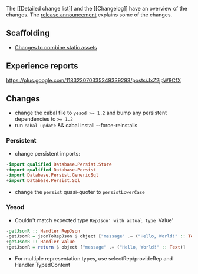 The [[Detailed change list]] and the [[Changelog]] have an overview of the changes.
The [release announcement](http://www.yesodweb.com/blog/2013/05/yesod-1-2-released) explains some of the changes.

## Scaffolding

* [Changes to combine static assets](https://github.com/yesodweb/yesod-scaffold/commit/fe2e2a0eed1f0cb2cc4b09b144df0a08f66e294a)

## Experience reports

https://plus.google.com/118323070335349339293/posts/JxZ2jpW8CfX

## Changes

* change the cabal file to `yesod >= 1.2` and bump any persistent dependencies to `>= 1.2`
* run `cabal update` && cabal install --force-reinstalls

### Persistent

* change persistent imports:

``` haskell
-import qualified Database.Persist.Store
+import qualified Database.Persist
-import Database.Persist.GenericSql
+import Database.Persist.Sql
```

* change the `persist` quasi-quoter to `persistLowerCase`

### Yesod

* Couldn't match expected type `RepJson' with actual type `Value'

``` haskell
-getJsonR :: Handler RepJson
-getJsonR = jsonToRepJson $ object ["message" .= ("Hello, World!" :: Text)]
+getJsonR :: Handler Value
+getJsonR = return $ object ["message" .= ("Hello, World!" :: Text)]
```

* For multiple representation types, use selectRep/provideRep and Handler TypedContent